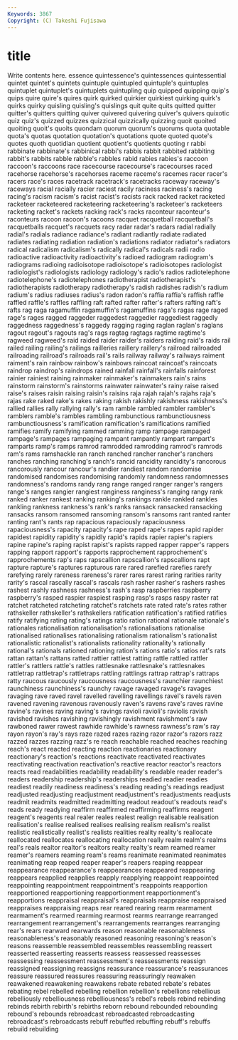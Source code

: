 ```yaml
---
Keywords: 3867 
Copyright: (C) Takeshi Fujisawa
---
```


# title

Write contents here.
essence quintessence's quintessences
quintessential quintet quintet's quintets quintuple quintupled quintuple's quintuples quintuplet quintuplet's
quintuplets quintupling quip quipped quipping quip's quips quire quire's quires
quirk quirked quirkier quirkiest quirking quirk's quirks quirky quisling quisling's
quislings quit quite quits quitted quitter quitter's quitters quitting quiver
quivered quivering quiver's quivers quixotic quiz quiz's quizzed quizzes quizzical
quizzically quizzing quoit quoited quoiting quoit's quoits quondam quorum quorum's
quorums quota quotable quota's quotas quotation quotation's quotations quote quoted
quote's quotes quoth quotidian quotient quotient's quotients quoting r rabbi
rabbinate rabbinate's rabbinical rabbi's rabbis rabbit rabbited rabbiting rabbit's rabbits
rabble rabble's rabbles rabid rabies rabies's raccoon raccoon's raccoons race
racecourse racecourse's racecourses raced racehorse racehorse's racehorses raceme raceme's racemes
racer racer's racers race's races racetrack racetrack's racetracks raceway raceway's
raceways racial racially racier raciest racily raciness raciness's racing racing's
racism racism's racist racist's racists rack racked racket racketed racketeer
racketeered racketeering racketeering's racketeer's racketeers racketing racket's rackets racking rack's
racks raconteur raconteur's raconteurs racoon racoon's racoons racquet racquetball racquetball's
racquetballs racquet's racquets racy radar radar's radars radial radially radial's
radials radiance radiance's radiant radiantly radiate radiated radiates radiating radiation
radiation's radiations radiator radiator's radiators radical radicalism radicalism's radically radical's
radicals radii radio radioactive radioactivity radioactivity's radioed radiogram radiogram's radiograms
radioing radioisotope radioisotope's radioisotopes radiologist radiologist's radiologists radiology radiology's radio's
radios radiotelephone radiotelephone's radiotelephones radiotherapist radiotherapist's radiotherapists radiotherapy radiotherapy's radish
radishes radish's radium radium's radius radiuses radius's radon radon's raffia
raffia's raffish raffle raffled raffle's raffles raffling raft rafted rafter
rafter's rafters rafting raft's rafts rag raga ragamuffin ragamuffin's ragamuffins
raga's ragas rage raged rage's rages ragged raggeder raggedest raggedier
raggediest raggedly raggedness raggedness's raggedy ragging raging raglan raglan's raglans
ragout ragout's ragouts rag's rags ragtag ragtags ragtime ragtime's ragweed
ragweed's raid raided raider raider's raiders raiding raid's raids rail
railed railing railing's railings railleries raillery raillery's railroad railroaded railroading
railroad's railroads rail's rails railway railway's railways raiment raiment's rain
rainbow rainbow's rainbows raincoat raincoat's raincoats raindrop raindrop's raindrops rained
rainfall rainfall's rainfalls rainforest rainier rainiest raining rainmaker rainmaker's rainmakers
rain's rains rainstorm rainstorm's rainstorms rainwater rainwater's rainy raise raised
raise's raises raisin raising raisin's raisins raja rajah rajah's rajahs
raja's rajas rake raked rake's rakes raking rakish rakishly rakishness
rakishness's rallied rallies rally rallying rally's ram ramble rambled rambler
rambler's ramblers ramble's rambles rambling rambunctious rambunctiousness rambunctiousness's ramification ramification's
ramifications ramified ramifies ramify ramifying rammed ramming ramp rampage rampaged
rampage's rampages rampaging rampant rampantly rampart rampart's ramparts ramp's ramps
ramrod ramrodded ramrodding ramrod's ramrods ram's rams ramshackle ran ranch
ranched rancher rancher's ranchers ranches ranching ranching's ranch's rancid rancidity
rancidity's rancorous rancorously rancour rancour's randier randiest random randomise randomised
randomises randomising randomly randomness randomnesses randomness's randoms randy rang range
ranged ranger ranger's rangers range's ranges rangier rangiest ranginess ranginess's
ranging rangy rank ranked ranker rankest ranking ranking's rankings rankle
rankled rankles rankling rankness rankness's rank's ranks ransack ransacked ransacking
ransacks ransom ransomed ransoming ransom's ransoms rant ranted ranter ranting
rant's rants rap rapacious rapaciously rapaciousness rapaciousness's rapacity rapacity's rape
raped rape's rapes rapid rapider rapidest rapidity rapidity's rapidly rapid's
rapids rapier rapier's rapiers rapine rapine's raping rapist rapist's rapists
rapped rapper rapper's rappers rapping rapport rapport's rapports rapprochement rapprochement's
rapprochements rap's raps rapscallion rapscallion's rapscallions rapt rapture rapture's raptures
rapturous rare rared rarefied rarefies rarefy rarefying rarely rareness rareness's
rarer rares rarest raring rarities rarity rarity's rascal rascally rascal's
rascals rash rasher rasher's rashers rashes rashest rashly rashness rashness's
rash's rasp raspberries raspberry raspberry's rasped raspier raspiest rasping rasp's
rasps raspy raster rat ratchet ratcheted ratcheting ratchet's ratchets rate
rated rate's rates rather rathskeller rathskeller's rathskellers ratification ratification's ratified
ratifies ratify ratifying rating rating's ratings ratio ration rational rationale
rationale's rationales rationalisation rationalisation's rationalisations rationalise rationalised rationalises rationalising rationalism
rationalism's rationalist rationalistic rationalist's rationalists rationality rationality's rationally rational's rationals
rationed rationing ration's rations ratio's ratios rat's rats rattan rattan's
rattans ratted rattier rattiest ratting rattle rattled rattler rattler's rattlers
rattle's rattles rattlesnake rattlesnake's rattlesnakes rattletrap rattletrap's rattletraps rattling rattlings
rattrap rattrap's rattraps ratty raucous raucously raucousness raucousness's raunchier raunchiest
raunchiness raunchiness's raunchy ravage ravaged ravage's ravages ravaging rave raved
ravel ravelled ravelling ravellings ravel's ravels raven ravened ravening ravenous
ravenously raven's ravens rave's raves ravine ravine's ravines raving raving's
ravings ravioli ravioli's raviolis ravish ravished ravishes ravishing ravishingly ravishment
ravishment's raw rawboned rawer rawest rawhide rawhide's rawness rawness's raw's
ray rayon rayon's ray's rays raze razed razes razing razor
razor's razors razz razzed razzes razzing razz's re reach reachable
reached reaches reaching reach's react reacted reacting reaction reactionaries reactionary
reactionary's reaction's reactions reactivate reactivated reactivates reactivating reactivation reactivation's reactive
reactor reactor's reactors reacts read readabilities readability readability's readable reader
reader's readers readership readership's readerships readied readier readies readiest readily
readiness readiness's reading reading's readings readjust readjusted readjusting readjustment readjustment's
readjustments readjusts readmit readmits readmitted readmitting readout readout's readouts read's
reads ready readying reaffirm reaffirmed reaffirming reaffirms reagent reagent's reagents
real realer reales realest realign realisable realisation realisation's realise realised
realises realising realism realism's realist realistic realistically realist's realists realities
reality reality's reallocate reallocated reallocates reallocating reallocation really realm realm's
realms real's reals realtor realtor's realtors realty realty's ream reamed
reamer reamer's reamers reaming ream's reams reanimate reanimated reanimates reanimating
reap reaped reaper reaper's reapers reaping reappear reappearance reappearance's reappearances
reappeared reappearing reappears reapplied reapplies reapply reapplying reappoint reappointed reappointing
reappointment reappointment's reappoints reapportion reapportioned reapportioning reapportionment reapportionment's reapportions reappraisal
reappraisal's reappraisals reappraise reappraised reappraises reappraising reaps rear reared rearing
rearm rearmament rearmament's rearmed rearming rearmost rearms rearrange rearranged rearrangement
rearrangement's rearrangements rearranges rearranging rear's rears rearward rearwards reason reasonable
reasonableness reasonableness's reasonably reasoned reasoning reasoning's reason's reasons reassemble reassembled
reassembles reassembling reassert reasserted reasserting reasserts reassess reassessed reassesses reassessing
reassessment reassessment's reassessments reassign reassigned reassigning reassigns reassurance reassurance's reassurances
reassure reassured reassures reassuring reassuringly reawaken reawakened reawakening reawakens rebate
rebated rebate's rebates rebating rebel rebelled rebelling rebellion rebellion's rebellions
rebellious rebelliously rebelliousness rebelliousness's rebel's rebels rebind rebinding rebinds rebirth
rebirth's rebirths reborn rebound rebounded rebounding rebound's rebounds rebroadcast rebroadcasted
rebroadcasting rebroadcast's rebroadcasts rebuff rebuffed rebuffing rebuff's rebuffs rebuild rebuilding
